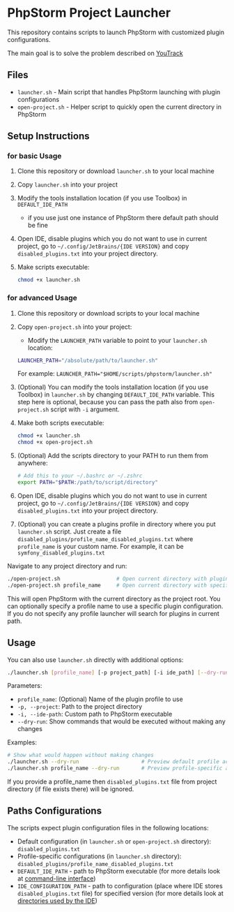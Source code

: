 # PhpStorm Project Launcher

This repository contains scripts to launch PhpStorm with customized plugin configurations.

The main goal is to solve the problem described on [YouTrack](https://youtrack.jetbrains.com/issue/IJPL-6073/Allow-to-enable-disable-plugins-per-project-by-creating-own-plugins-lists)

## Files

- `launcher.sh` - Main script that handles PhpStorm launching with plugin configurations
- `open-project.sh` - Helper script to quickly open the current directory in PhpStorm

## Setup Instructions

### for basic Usage

1. Clone this repository or download `launcher.sh` to your local machine

2. Copy `launcher.sh` into your project

3. Modify the tools installation location (if you use Toolbox) in `DEFAULT_IDE_PATH`
    - if you use just one instance of PhpStorm there default path should be fine

4. Open IDE, disable plugins which you do not want to use in current project, go to `~/.config/JetBrains/{IDE VERSION}`
   and copy `disabled_plugins.txt` into your project directory.

5. Make scripts executable:
   ```bash
   chmod +x launcher.sh
   ```

### for advanced Usage

1. Clone this repository or download scripts to your local machine

2. Copy `open-project.sh` into your project:
    - Modify the `LAUNCHER_PATH` variable to point to your `launcher.sh` location:
   ```bash
   LAUNCHER_PATH="/absolute/path/to/launcher.sh"
   ```
   For example: `LAUNCHER_PATH="$HOME/scripts/phpstorm/launcher.sh"`

3. (Optional) You can modify the tools installation location (if you use Toolbox) in `launcher.sh` by changing
   `DEFAULT_IDE_PATH` variable. This step here is optional, because you can pass the path also from `open-project.sh`
   script with `-i` argument.

4. Make both scripts executable:
   ```bash
   chmod +x launcher.sh
   chmod +x open-project.sh
   ```

5. (Optional) Add the scripts directory to your PATH to run them from anywhere:
   ```bash
   # Add this to your ~/.bashrc or ~/.zshrc
   export PATH="$PATH:/path/to/script/directory"
   ```

6. Open IDE, disable plugins which you do not want to use in current project, go to `~/.config/JetBrains/{IDE VERSION}`
   and copy `disabled_plugins.txt` into your project directory.

7. (Optional) you can create a plugins profile in directory where you put `launcher.sh` script. Just create a file
   `disabled_plugins/profile_name_disabled_plugins.txt` where `profile_name` is your custom name. For example, it can be
   `symfony_disabled_plugins.txt`

Navigate to any project directory and run:

```bash
./open-project.sh                  # Open current directory with plugins from it
./open-project.sh profile_name     # Open current directory with specific plugins profile
```

This will open PhpStorm with the current directory as the project root. You can optionally specify a profile name to use
a specific plugin configuration. If you do not specify any profile launcher will search for plugins in current path.

## Usage

You can also use `launcher.sh` directly with additional options:

```bash
./launcher.sh [profile_name] [-p project_path] [-i ide_path] [--dry-run]
```

Parameters:

- `profile_name`: (Optional) Name of the plugin profile to use
- `-p, --project`: Path to the project directory
- `-i, --ide-path`: Custom path to PhpStorm executable
- `--dry-run`: Show commands that would be executed without making any changes

Examples:

```bash
# Show what would happen without making changes
./launcher.sh --dry-run                    # Preview default profile actions
./launcher.sh profile_name --dry-run       # Preview profile-specific actions
```

If you provide a profile_name then `disabled_plugins.txt` file from project directory (if file exists there) will be
ignored.

## Paths Configurations

The scripts expect plugin configuration files in the following locations:

- Default configuration (in `launcher.sh` or `open-project.sh` directory): `disabled_plugins.txt`
- Profile-specific configurations (in `launcher.sh` directory): `disabled_plugins/profile_name_disabled_plugins.txt`
- `DEFAULT_IDE_PATH` - path to PhpStorm executable (for more details look
  at [command-line interface﻿](https://www.jetbrains.com/help/idea/working-with-the-ide-features-from-command-line.html))
- `IDE_CONFIGURATION_PATH` - path to configuration (place where IDE stores `disabled_plugins.txt` file) for specified
  version (for more details look
  at [directories used by the IDE﻿](https://www.jetbrains.com/help/phpstorm/directories-used-by-the-ide-to-store-settings-caches-plugins-and-logs.html#config-directory))
